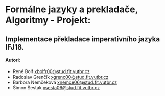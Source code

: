 # Formálne jazyky a prekladače, Algoritmy - Projekt:

## Implementace překladace imperativního jazyka IFJ18.

#### Autori:
- René Bolf <xbolfr00@stud.fit.vutbr.cz>
- Radoslav Grenčík <xgrenc00@stud.fit.vutbr.cz>
- Barbora Nemčeková <xnemce06@stud.fit.vutbr.cz>
- Šimon Šesták <xsesta06@stud.fit.vutbr.cz>
